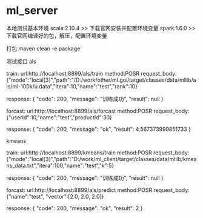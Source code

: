 # ml_server
本地测试基本环境
  scala:2.10.4 >> 下载官网安装并配置环境变量
  spark:1.6.0 >> 下载官网编译好的包，解压，配置环境变量


打包
  maven clean -e package

测试接口
als

  train:
  url:http://localhost:8899/als/train
  method:POSR
  request_body:{"mode":"local[3]","path":"/D:/work/other/ml.gui/target/classes/data/mllib/als/ml-100k/u.data","itera":10,"name":"test","rank":10}

  response:
  {
    "code": 200,
    "message": "训练成功",
    "result": null
  }

  forcast:
  url:http://localhost:8899/als/forcast
  method:POSR
  request_body:{"userId":10,"name":"test","productId":30}

  response:
  {
    "code": 200,
    "message": "ok",
    "result": 4.567373999851733
  }

kmeans

  train:
  url:http://localhost:8899/kmeans/train
  method:POSR
  request_body:{"mode":"local[3]","path":"D:/work/ml_client/target/classes/data/mllib/kmeans_data.txt","itera":100,"name":"test","k":5}

  response:
  {
    "code": 200,
    "message": "训练成功",
    "result": null
  }

  forcast:
  url:http://localhost:8899/als/predict
  method:POSR
  request_body:{"name":"test", "vector":[2.0, 2.0, 2.0]}

  response:
  {
      "code": 200,
      "message": "ok",
      "result": 2
  }

  
